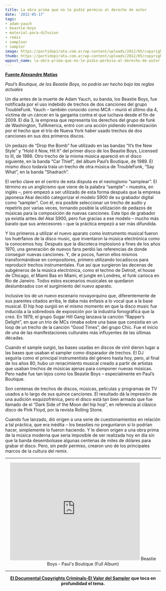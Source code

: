 ```yaml
---
title: La obra prima que no le pidió permiso al derecho de autor
date: '2012-05-17'
tags:
- adam-yauch
- beastie-boys
- material-para-difusion
- remix
- samplear
- sampler
image: https://partidopirata.com.ar/wp-content/uploads/2012/05/copyrightc-300x163.jpg
thumb: https://partidopirata.com.ar/wp-content/uploads/2012/05/copyrightc-300x163-150x150.jpg
wppost_name: la-obra-prima-que-no-le-pidio-permiso-al-derecho-de-autor
---
```


<strong><a href="http://blogs.estadao.com.br/alexandre-matias/2012/05/13/a-obra-prima-que-nao-pediu-licenca-ao-direito-autoral/" target="_blank">Fuente Alexandre Matías</a></strong>

<em>Paul’s Boutique, de los Beastie Boys, no podría ser hecho bajo las reglas actuales</em>

Un dia antes de la muerte de Adam Yauch, su banda, los Beastie Boys, fue notificada por el uso indebido de trechos de dos canciones del grupo TroubleFunk. Yauch – también conocido como MCA – murió el último dia 4, víctima de un cáncer en la garganta contra el que luchava desde el fin de 2009. El día 3, la empresa que representa los derechos del grupo de funk de Washington, TufAmerica, entró con una acción pidiendo indenmización por el hecho que el trío de Nueva York haber usado trechos de dos canciones en sus dos primeros discos.

Un pedazo de “Drop the Bomb” fue utilizado en las bandas “It’s the New Style” y “Hold it Now, Hit It” del primer disco de los Beastie Boys, Licensed to Ill, de 1986. Otro trecho de la misma música apareció en el disco siguiente, en la banda “Car Thief”, del álbum Paul’s Boutique, de 1989. El mismo disco todavía traía un trecho de otra música de TroubleFunk, “Say What”, en la banda “Shadrach”.

El verbo clave en el centro de esta disputa es el neologismo “samplear”. El término es un anglicismo que viene de la palabra “sample” – muestra, en inglés –, pero empezó a ser utilizado de esta forma después que la empresa japonesa Akai decidió categorizar el modelo S900 de su grabador digital como “sampler”. Con él, era posible seleccionar un trecho de audio y repetirlo por varias veces, tornando posible la utilización de pedazos de músicas para la composición de nuevas canciones. Este tipo de grabador ya existía antes del Akai S900, pero fue gracias a ese modelo – mucho más barato que sus antecesores – que la práctica empezó a ser más difundida.

Y los primeros a utilizar el nuevo aparato como instrumento musical fueron los huérfanos de la disco music, que inventaron la música electrónica como la conocemos hoy. Después que la discoteca implosionó a fines de los años 1970, una generación de nuevos fans perdió las referencias de donde conseguir nuevas canciones. Y, de a pocos, fueron ellos mismos transformándose en compositores, primero utilizando tocadiscos para reproducir trechos instrumentales. Fue así que surgieron las decenas de subgéneros de la música electrónica, como el techno de Detroit, el house de Chicago, el Miami Bas en Miami, el jungle en Londres, el funk carioca en Rio de Janeiro. Todos estos escenarios musicales se quedaron deslumbrados con el surgimiento del nuevo aparato.

Inclusive los de un nuevo escenario novayorquino que, diferentemente de sus parentes citados arriba, le daba más énfasis a lo vocal que a la base musical. El hip hop surgió en el mismo momento en que la disco music fue inducida a la sobredosis de exposición por la industria fonográfica que la creó. En 1979, el grupo Sugar Hill Gang lanzava la canción “Rapper’s Delight”, en que un trio de MCs rimaba sobre una base que consistia en un loop de un trecho de la canción “Good Times”, del grupo Chic. Fue el início de una de las manifestaciones culturales más influyentes de las últimas décadas.

Cuando el sample surgió, las bases usadas en discos de vinil dieron lugar a las bases que usaban el sampler como disparador de trechos. El DJ seguiria como el principal instrumentista del género hasta hoy, pero, al final de los años 80, hubo un renacimiento musical creado a partir de artistas que usaban trechos de músicas ajenas para componer nuevas músicas. Pero nadie fue tan lejos como los Beastie Boys – especialmente en Paul’s Boutique.

Son centenas de trechos de discos, músicas, películas y programas de TV usados a lo largo de sus quince canciones. El resultado dá la impresión de una audición esquizofrénica, pero el disco está tan bien armado que fue llamado de el “Dark Side of the Moon del hip hop”, en referencia al clásico disco de Pink Floyd, por la revista Rolling Stone.

Cuando fue lanzado, dió origen a una serie de cuestionamientos en relación a tal práctica, que era inédita – los beasties no preguntaron si lo podrían hacer, simplemente lo fueron haciendo. Y le dieron origen a una obra prima de la música moderna que seria imposible de ser realizada hoy en día sin que la banda desembolsase algunas centenas de miles de dólares para grabar el disco. Pero, sin pedir permiso, crearon uno de los principales marcos de la cultura del remix.

<hr />

<center>
<iframe src="http://www.youtube.com/embed/pKNmLMs7ugw" frameborder="0" width="420" height="315"></iframe>
Beastie Boys - Paul's Boutique (Full Album)</center>

<hr />
<p style="text-align: center;"><strong><a href="http://partido-pirata.blogspot.com/2010/02/copyright-criminals-el-valor-del.html">El Documental Copyrights Criminals-El Valor del Sampler</a> que toca en profundidad el tema.</strong></p>
